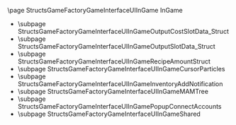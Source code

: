 \page StructsGameFactoryGameInterfaceUIInGame InGame
- \subpage StructsGameFactoryGameInterfaceUIInGameOutputCostSlotData_Struct
- \subpage StructsGameFactoryGameInterfaceUIInGameOutputSlotData_Struct
- \subpage StructsGameFactoryGameInterfaceUIInGameRecipeAmountStruct
- \subpage StructsGameFactoryGameInterfaceUIInGameCursorParticles
- \subpage StructsGameFactoryGameInterfaceUIInGameInventoryAddNotification
- \subpage StructsGameFactoryGameInterfaceUIInGameMAMTree
- \subpage StructsGameFactoryGameInterfaceUIInGamePopupConnectAccounts
- \subpage StructsGameFactoryGameInterfaceUIInGameShared
